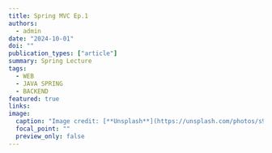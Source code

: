 ```yaml
---
title: Spring MVC Ep.1
authors:
  - admin
date: "2024-10-01"
doi: ""
publication_types: ["article"]
summary: Spring Lecture
tags:
  - WEB
  - JAVA SPRING
  - BACKEND
featured: true
links:
image:
  caption: "Image credit: [**Unsplash**](https://unsplash.com/photos/s9CC2SKySJM)"
  focal_point: ""
  preview_only: false
---
```

